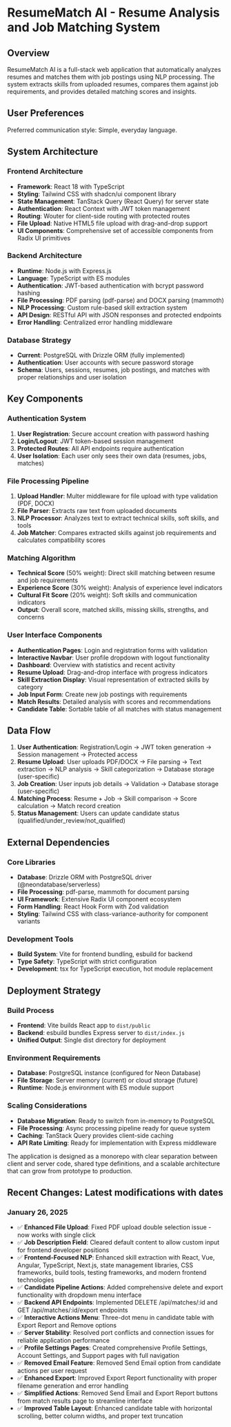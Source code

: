 # ResumeMatch AI - Resume Analysis and Job Matching System

## Overview

ResumeMatch AI is a full-stack web application that automatically analyzes resumes and matches them with job postings using NLP processing. The system extracts skills from uploaded resumes, compares them against job requirements, and provides detailed matching scores and insights.

## User Preferences

Preferred communication style: Simple, everyday language.

## System Architecture

### Frontend Architecture
- **Framework**: React 18 with TypeScript
- **Styling**: Tailwind CSS with shadcn/ui component library
- **State Management**: TanStack Query (React Query) for server state
- **Authentication**: React Context with JWT token management
- **Routing**: Wouter for client-side routing with protected routes
- **File Upload**: Native HTML5 file upload with drag-and-drop support
- **UI Components**: Comprehensive set of accessible components from Radix UI primitives

### Backend Architecture
- **Runtime**: Node.js with Express.js
- **Language**: TypeScript with ES modules
- **Authentication**: JWT-based authentication with bcrypt password hashing
- **File Processing**: PDF parsing (pdf-parse) and DOCX parsing (mammoth)
- **NLP Processing**: Custom rule-based skill extraction system
- **API Design**: RESTful API with JSON responses and protected endpoints
- **Error Handling**: Centralized error handling middleware

### Database Strategy
- **Current**: PostgreSQL with Drizzle ORM (fully implemented)
- **Authentication**: User accounts with secure password storage
- **Schema**: Users, sessions, resumes, job postings, and matches with proper relationships and user isolation

## Key Components

### Authentication System
1. **User Registration**: Secure account creation with password hashing
2. **Login/Logout**: JWT token-based session management
3. **Protected Routes**: All API endpoints require authentication
4. **User Isolation**: Each user only sees their own data (resumes, jobs, matches)

### File Processing Pipeline
1. **Upload Handler**: Multer middleware for file upload with type validation (PDF, DOCX)
2. **File Parser**: Extracts raw text from uploaded documents
3. **NLP Processor**: Analyzes text to extract technical skills, soft skills, and tools
4. **Job Matcher**: Compares extracted skills against job requirements and calculates compatibility scores

### Matching Algorithm
- **Technical Score** (50% weight): Direct skill matching between resume and job requirements
- **Experience Score** (30% weight): Analysis of experience level indicators
- **Cultural Fit Score** (20% weight): Soft skills and communication indicators
- **Output**: Overall score, matched skills, missing skills, strengths, and concerns

### User Interface Components
- **Authentication Pages**: Login and registration forms with validation
- **Interactive Navbar**: User profile dropdown with logout functionality
- **Dashboard**: Overview with statistics and recent activity
- **Resume Upload**: Drag-and-drop interface with progress indicators
- **Skill Extraction Display**: Visual representation of extracted skills by category
- **Job Input Form**: Create new job postings with requirements
- **Match Results**: Detailed analysis with scores and recommendations
- **Candidate Table**: Sortable table of all matches with status management

## Data Flow

1. **User Authentication**: Registration/Login → JWT token generation → Session management → Protected access
2. **Resume Upload**: User uploads PDF/DOCX → File parsing → Text extraction → NLP analysis → Skill categorization → Database storage (user-specific)
3. **Job Creation**: User inputs job details → Validation → Database storage (user-specific)
4. **Matching Process**: Resume + Job → Skill comparison → Score calculation → Match record creation
5. **Status Management**: Users can update candidate status (qualified/under_review/not_qualified)

## External Dependencies

### Core Libraries
- **Database**: Drizzle ORM with PostgreSQL driver (@neondatabase/serverless)
- **File Processing**: pdf-parse, mammoth for document parsing
- **UI Framework**: Extensive Radix UI component ecosystem
- **Form Handling**: React Hook Form with Zod validation
- **Styling**: Tailwind CSS with class-variance-authority for component variants

### Development Tools
- **Build System**: Vite for frontend bundling, esbuild for backend
- **Type Safety**: TypeScript with strict configuration
- **Development**: tsx for TypeScript execution, hot module replacement

## Deployment Strategy

### Build Process
- **Frontend**: Vite builds React app to `dist/public`
- **Backend**: esbuild bundles Express server to `dist/index.js`
- **Unified Output**: Single dist directory for deployment

### Environment Requirements
- **Database**: PostgreSQL instance (configured for Neon Database)
- **File Storage**: Server memory (current) or cloud storage (future)
- **Runtime**: Node.js environment with ES module support

### Scaling Considerations
- **Database Migration**: Ready to switch from in-memory to PostgreSQL
- **File Processing**: Async processing pipeline ready for queue system
- **Caching**: TanStack Query provides client-side caching
- **API Rate Limiting**: Ready for implementation with Express middleware

The application is designed as a monorepo with clear separation between client and server code, shared type definitions, and a scalable architecture that can grow from prototype to production.

## Recent Changes: Latest modifications with dates

### January 26, 2025
- ✅ **Enhanced File Upload**: Fixed PDF upload double selection issue - now works with single click
- ✅ **Job Description Field**: Cleared default content to allow custom input for frontend developer positions  
- ✅ **Frontend-Focused NLP**: Enhanced skill extraction with React, Vue, Angular, TypeScript, Next.js, state management libraries, CSS frameworks, build tools, testing frameworks, and modern frontend technologies
- ✅ **Candidate Pipeline Actions**: Added comprehensive delete and export functionality with dropdown menu interface
- ✅ **Backend API Endpoints**: Implemented DELETE /api/matches/:id and GET /api/matches/:id/export endpoints
- ✅ **Interactive Actions Menu**: Three-dot menu in candidate table with Export Report and Remove options
- ✅ **Server Stability**: Resolved port conflicts and connection issues for reliable application performance
- ✅ **Profile Settings Pages**: Created comprehensive Profile Settings, Account Settings, and Support pages with full navigation
- ✅ **Removed Email Feature**: Removed Send Email option from candidate actions per user request
- ✅ **Enhanced Export**: Improved Export Report functionality with proper filename generation and error handling
- ✅ **Simplified Actions**: Removed Send Email and Export Report buttons from match results page to streamline interface
- ✅ **Improved Table Layout**: Enhanced candidate table with horizontal scrolling, better column widths, and proper text truncation